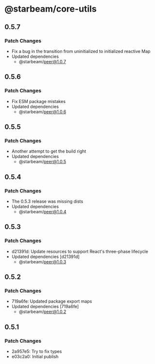 # @starbeam/core-utils

## 0.5.7

### Patch Changes

- Fix a bug in the transition from uninitialized to initialized reactive Map
- Updated dependencies
  - @starbeam/peer@1.0.7

## 0.5.6

### Patch Changes

- Fix ESM package mistakes
- Updated dependencies
  - @starbeam/peer@1.0.6

## 0.5.5

### Patch Changes

- Another attempt to get the build right
- Updated dependencies
  - @starbeam/peer@1.0.5

## 0.5.4

### Patch Changes

- The 0.5.3 release was missing dists
- Updated dependencies
  - @starbeam/peer@1.0.4

## 0.5.3

### Patch Changes

- d21391d: Update resources to support React's three-phase lifecycle
- Updated dependencies [d21391d]
  - @starbeam/peer@1.0.3

## 0.5.2

### Patch Changes

- 719a6fe: Updated package export maps
- Updated dependencies [719a6fe]
  - @starbeam/peer@1.0.2

## 0.5.1

### Patch Changes

- 2a957e5: Try to fix types
- e03c2a0: Initial publish
